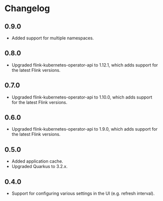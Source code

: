 # Changelog

## 0.9.0

- Added support for multiple namespaces.

## 0.8.0

- Upgraded flink-kubernetes-operator-api to 1.12.1, which adds support for the latest Flink versions.

## 0.7.0

- Upgraded flink-kubernetes-operator-api to 1.10.0, which adds support for the latest Flink versions.

## 0.6.0

- Upgraded flink-kubernetes-operator-api to 1.9.0, which adds support for the latest Flink versions.

## 0.5.0

- Added application cache.
- Upgraded Quarkus to 3.2.x. 

## 0.4.0

- Support for configuring various settings in the UI (e.g. refresh interval).
